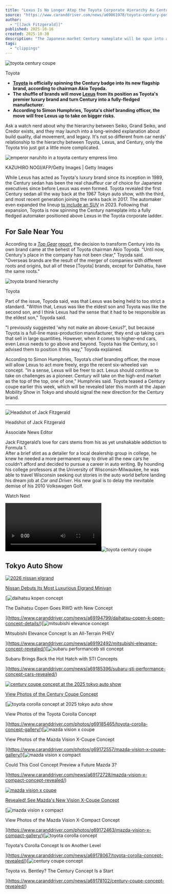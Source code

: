 ```yaml
---
title: "Lexus Is No Longer Atop the Toyota Corporate Hierarchy As Century Becomes the New Flagship Brand"
source: "https://www.caranddriver.com/news/a69061978/toyota-century-positioned-above-lexus/?link_source=ta_first_comment&taid=68fd2c6d602b8500010695ab"
author:
  - "[[Jack Fitzgerald]]"
published: 2025-10-16
created: 2025-10-30
description: "The Japanese-market Century nameplate will be spun into a fully-fledged brand set above Lexus in the corporate hierarchy."
tags:
  - "clippings"
---
```

![toyota century coupe](https://hips.hearstapps.com/hmg-prod/images/toyota-century-coupe-68ed1b211383b.jpg?crop=0.298xw:0.296xh;0.350xw "Toyota Century coupe")

Toyota

- **[Toyota](https://caranddriver.com/toyota) is officially spinning the Century badge into its new flagship brand, according to chairman Akio Toyoda.**
- **The shuffle of brands will move [Lexus](https://caranddriver.com/lexus) from its position as Toyota's premier luxury brand and turn Century into a fully-fledged manufacturer.**
- **According to Simon Humphries, Toyota's chief branding officer, the move will free Lexus up to take on bigger risks.**

Ask a watch nerd about why the hierarchy between Seiko, Grand Seiko, and Credor exists, and they may launch into a long-winded explanation about build quality, dial movement, and legacy. It's not so different from car nerds' relationship to the hierarchy between Toyota, Lexus, and Century, only the Toyota trio just got a little more complicated.

![emperor naruhito in a toyota century empress limo](https://hips.hearstapps.com/hmg-prod/images/gettyimages-1140426017.jpg?crop=1.00xw:0.918xh;0,0.0816xh&resize=980:* "Emperor Naruhito in a Toyota Century Empress limo")

KAZUHIRO NOGI/AFP/Getty Images | Getty Images

While Lexus has acted as Toyota's luxury brand since its inception in 1989, the Century sedan has been the real chauffeur car of choice for Japanese executives since before Lexus was even formed. Toyota revealed the first Century sedan all the way back at the 1967 Tokyo auto show, with the third, and most recent generation joining the ranks back in 2017. The automaker even expanded the lineup [to include an SUV](https://www.caranddriver.com/news/a45022131/toyota-century-suv-revealed/) in 2023. Following that expansion, Toyota is now spinning the Century nameplate into a fully fledged automaker positioned above Lexus in the Toyota corporate ladder.  

## For Sale Near You

According to a *[Top Gear](https://www.topgear.com/car-news/business/its-official-step-aside-lexus-century-toyotas-new-top-big-boy-brand)* [report](https://www.topgear.com/car-news/business/its-official-step-aside-lexus-century-toyotas-new-top-big-boy-brand), the decision to transform Century into its own brand came at the behest of Toyota chairman Akio Toyoda. "Until now, Century's place in the company has not been clear," Toyoda said. "Overseas brands are the result of the merger of companies with different roots and origins, but all of these \[Toyota\] brands, except for Daihatsu, have the same roots."

![toyota brand hierarchy](https://hips.hearstapps.com/hmg-prod/images/toyota-brands-positioning-68f14d5bcbb67.jpg?resize=980:* "Toyota Brand Hierarchy")

Toyota

Part of the issue, Toyoda said, was that Lexus was being held to too strict a standard. "Within that, Lexus was like the eldest son and Toyota was like the second son, and I think Lexus had the sense that it had to be responsible as the eldest son," Toyoda said.

"I previously suggested 'why not make an above-Lexus?', but because Toyota is a full-line mass-production manufacturer, they end up taking cars that sell in large quantities. However, when it comes to higher-end cars, even Lexus needs to go above and beyond. Toyota has the Century, so I advised them to position it this way," Toyoda explained.

According to Simon Humphries, Toyota’s chief branding officer, the move will allow Lexus to act more freely, ergo the recent six-wheeled van concept. "In a sense, Lexus will be freer to act. Lexus should continue to take on challenges as a pioneer. Century will take on the high-end market as the top of the top, one of one," Humphries said. Toyota teased a Century coupe earlier this week, which will be revealed later this month at the Japan Mobility Show in Tokyo and should signal the new direction for the Century brand.

---

![Headshot of Jack Fitzgerald](https://hips.hearstapps.com/rover/profile_photos/fac2a745-e58e-49fc-be50-42f30a2ea607_1721749327.file?fill=1:1&resize=120:*)

Headshot of Jack Fitzgerald

Associate News Editor

Jack Fitzgerald’s love for cars stems from his as yet unshakable addiction to Formula 1.  
After a brief stint as a detailer for a local dealership group in college, he knew he needed a more permanent way to drive all the new cars he couldn’t afford and decided to pursue a career in auto writing. By hounding his college professors at the University of Wisconsin-Milwaukee, he was able to travel Wisconsin seeking out stories in the auto world before landing his dream job at *Car and Driver*. His new goal is to delay the inevitable demise of his 2010 Volkswagen Golf.

Watch Next

<video xmlns="http://www.w3.org/1999/xhtml"></video>![toyota century coupe](https://hips.hearstapps.com/hmg-prod/images/image002-656a1bf27320c.png?crop=1xw:1xh;center,top "Toyota Moves Century Above Lexus as Flagship Brand")

## Tokyo Auto Show

[![2026 nissan elgrand](https://hips.hearstapps.com/hmg-prod/images/251029-01-elgrand-02-6902a99bcc6b2.jpg?crop=0.614xw:1.00xh;0.194xw,0&resize=360:* "2026 nissan Elgrand")](https://www.caranddriver.com/news/a69196717/nissan-elgrand-fourth-generation-revealed/)

[Nissan Debuts Its Most Luxurious Elgrand Minivan](https://www.caranddriver.com/news/a69196717/nissan-elgrand-fourth-generation-revealed/)

[![daihatsu kopen concept](https://hips.hearstapps.com/hmg-prod/images/daihatsu-k-open-001-690269e42a5f0.png?crop=0.652xw:1.00xh;0.175xw,0&resize=360:* "Daihatsu K-Open concept")

The Daihatsu Copen Goes RWD with New Concept

](https://www.caranddriver.com/news/a69194799/daihatsu-copen-k-open-concept-details/)[![mitsubishi elevance concept](https://hips.hearstapps.com/hmg-prod/images/2025-mitsubishi-motors-elevance-concept-69023db6c9ab1.jpg?crop=0.516xw:0.912xh;0.421xw,0.0883xh&resize=360:* "Mitsubishi Elevance concept")

Mitsubishi Elevance Concept Is an All-Terrain PHEV

](https://www.caranddriver.com/news/a69192492/mitsubishi-elevance-concept-revealed/)[![subaru performanceb sti concept](https://hips.hearstapps.com/hmg-prod/images/image-6-6901c318627a7.jpeg?crop=0.752xw:1.00xh;0.158xw,0&resize=360:* "Subaru Performance-B STI Concept")

Subaru Brings Back the Hot Hatch with STI Concepts

](https://www.caranddriver.com/news/a69185396/subaru-sti-performance-concept-cars-revealed/)

[![century coupe concept at the 2025 tokyo auto show](https://hips.hearstapps.com/hmg-prod/images/20251029-124951-690197c36126c.jpg?crop=0.563xw:1xh;center,top&resize=360:* "Century Coupe Concept at the 2025 Tokyo auto show")](https://www.caranddriver.com/photos/g69185555/century-coupe-concept-gallery/)

[View Photos of the Century Coupe Concept](https://www.caranddriver.com/photos/g69185555/century-coupe-concept-gallery/)

[![toyota corolla concept at 2025 tokyo auto show](https://hips.hearstapps.com/hmg-prod/images/20251029-123201-69019288722ea.jpg?crop=0.563xw:1xh;center,top&resize=360:* "Toyota Corolla Concept at 2025 Tokyo auto show")

View Photos of the Toyota Corolla Concept

](https://www.caranddriver.com/photos/g69185465/toyota-corolla-concept-gallery/)[![mazda vision x coupe](https://hips.hearstapps.com/hmg-prod/images/mazda-vision-x-coupe-ext-01-69003d07021a9.png?crop=0.5626086956521739xw:1xh;center,top&resize=360:* "Mazda Vision X Coupe")

View Photos of the Mazda Vision X-Coupe Concept

](https://www.caranddriver.com/photos/g69172557/mazda-vision-x-coupe-gallery/)[![mazda vision x compact](https://hips.hearstapps.com/hmg-prod/images/mazda-vision-x-compact-ext-02-69003b45af046.png?crop=0.522xw:1.00xh;0.240xw,0&resize=360:* "Mazda Vision X Compact")

Could This Cool Concept Preview a Future Mazda 3?

](https://www.caranddriver.com/news/a69172728/mazda-vision-x-compact-concept-revealed/)

[![mazda vision x coupe](https://hips.hearstapps.com/hmg-prod/images/mazda-vision-x-coupe-ext-04-69003cf2b20ee.png?crop=0.563xw:1.00xh;0.354xw,0&resize=360:* "Mazda Vision X Coupe")](https://www.caranddriver.com/news/a69172681/mazda-vision-x-coupe-concept-revealed/)

[Revealed! See Mazda's New Vision X-Coupe Concept](https://www.caranddriver.com/news/a69172681/mazda-vision-x-coupe-concept-revealed/)

[![mazda vision x compact](https://hips.hearstapps.com/hmg-prod/images/mazda-vision-x-compact-ext-01-69003b5b0e529.png?crop=0.5191304347826087xw:1xh;center,top&resize=360:* "Mazda Vision X Compact")

View Photos of the Mazda Vision X-Compact Concept

](https://www.caranddriver.com/photos/g69172463/mazda-vision-x-compact-gallery/)[![toyota corolla concept](https://hips.hearstapps.com/hmg-prod/images/20251029-094357-6901671f1a63e.jpg?crop=0.469xw:0.834xh;0.223xw,0.0876xh&resize=360:* "Toyota Corolla Concept")

Toyota's Corolla Concept Is on Another Level

](https://www.caranddriver.com/news/a69178067/toyota-corolla-concept-revealed/)[![century coupe concept](https://hips.hearstapps.com/hmg-prod/images/20251029-093805-6901763872283.jpg?crop=0.563xw:1.00xh;0.153xw,0&resize=360:* "Century Coupe Concept")

Toyota vs. Bentley? The Century Concept Is a Start

](https://www.caranddriver.com/news/a69178102/century-coupe-concept-revealed/)